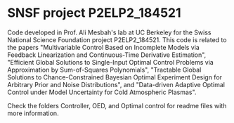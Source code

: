 # SNSF project P2ELP2_184521

Code developed in Prof. Ali Mesbah's lab at UC Berkeley for the Swiss National Science Foundation project P2ELP2_184521. This code is related to the papers "Multivariable Control Based on Incomplete Models via Feedback Linearization and Continuous-Time Derivative Estimation", "Efficient Global Solutions to Single-Input Optimal Control Problems via Approximation by Sum-of-Squares Polynomials", "Tractable Global Solutions to Chance-Constrained Bayesian Optimal Experiment Design for Arbitrary Prior and Noise Distributions", and "Data-driven Adaptive Optimal Control under Model Uncertainty for Cold Atmospheric Plasmas".

Check the folders Controller, OED, and Optimal control for readme files with more information.
